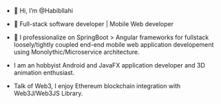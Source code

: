 - 👋 Hi, I’m @Habibllahi
- 👀 Full-stack software developer | Mobile Web developer 

- 💞️ I professionalize on SpringBoot > Angular frameworks for fullstack loosely/tightly coupled end-end mobile web application developement using Monolythic/Microservice architecture.
- I am an hobbyist Android and JavaFX application developer and 3D animation enthusiast.
- Talk of Web3, I enjoy Ethereum blockchain integration with Web3J/Web3JS Library.
<!---
Habibllahi/Habibllahi is a ✨ special ✨ repository because its `README.md` (this file) appears on your GitHub proYou can click the Preview link to take a look at your changes.
--->
